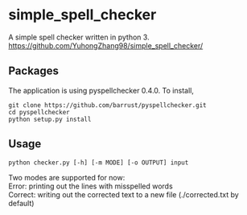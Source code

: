 # simple_spell_checker

A simple spell checker written in python 3. https://github.com/YuhongZhang98/simple_spell_checker/

## Packages
The application is using pyspellchecker 0.4.0. To install, 

```
git clone https://github.com/barrust/pyspellchecker.git
cd pyspellchecker
python setup.py install
```

## Usage
```
python checker.py [-h] [-m MODE] [-o OUTPUT] input
```
Two modes are supported for now:  
Error:  printing out the lines with misspelled words  
Correct: writing out the corrected text to a new file (./corrected.txt by default)  
